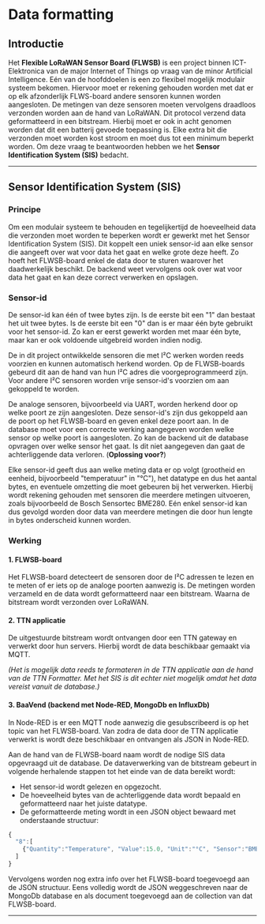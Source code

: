# Data formatting

## Introductie

Het **Flexible LoRaWAN Sensor Board (FLWSB)** is een project binnen ICT-Elektronica van de major Internet of Things op vraag van de minor Artificial Intelligence.
Eén van de hoofddoelen is een zo flexibel mogelijk modulair systeem bekomen. Hiervoor moet er rekening gehouden worden met dat er op elk afzonderlijk FLWS-board andere sensoren kunnen worden aangesloten. De metingen van deze sensoren moeten vervolgens draadloos verzonden worden aan de hand van LoRaWAN. Dit protocol verzend data geformatteerd in een bitstream. Hierbij moet er ook in acht genomen worden dat dit een batterij gevoede toepassing is. Elke extra bit die verzonden moet worden kost stroom en moet dus tot een minimum beperkt worden.
Om deze vraag te beantwoorden hebben we het **Sensor Identification System (SIS)** bedacht.

---

## Sensor Identification System (SIS)

### Principe

Om een modulair systeem te behouden en tegelijkertijd de hoeveelheid data die verzonden moet worden te beperken wordt er gewerkt met het Sensor Identification System (SIS). Dit koppelt een uniek sensor-id aan elke sensor die aangeeft over wat voor data het gaat en welke grote deze heeft. Zo hoeft het FLWSB-board enkel de data door te sturen waarover het daadwerkelijk beschikt. De backend weet vervolgens ook over wat voor data het gaat en kan deze correct verwerken en opslagen.

### Sensor-id

De sensor-id kan één of twee bytes zijn. Is de eerste bit een "1" dan bestaat het uit twee bytes. Is de eerste bit een "0" dan is er maar één byte gebruikt voor het sensor-id. Zo kan er eerst gewerkt worden met maar één byte, maar kan er ook voldoende uitgebreid worden indien nodig.

De in dit project ontwikkelde sensoren die met I²C werken worden reeds voorzien en kunnen automatisch herkend worden. Op de FLWSB-boards gebeurd dit aan de hand van hun I²C adres die voorgeprogrammeerd zijn. Voor andere I²C sensoren worden vrije sensor-id's voorzien om aan gekoppeld te worden.

De analoge sensoren, bijvoorbeeld via UART, worden herkend door op welke poort ze zijn aangesloten. Deze sensor-id's zijn dus gekoppeld aan de poort op het FLWSB-board en geven enkel deze poort aan. In de database moet voor een correcte werking aangegeven worden welke sensor op welke poort is aangesloten. Zo kan de backend uit de database opvragen over welke sensor het gaat.
Is dit niet aangegeven dan gaat de achterliggende data verloren. (**Oplossing voor?**)

Elke sensor-id geeft dus aan welke meting data er op volgt (grootheid en eenheid, bijvoorbeeld "temperatuur" in "°C"), het datatype en dus het aantal bytes, en eventuele omzetting die moet gebeuren bij het verwerken. Hierbij wordt rekening gehouden met sensoren die meerdere metingen uitvoeren, zoals bijvoorbeeld de Bosch Sensortec BME280. Eén enkel sensor-id kan dus gevolgd worden door data van meerdere metingen die door hun lengte in bytes onderscheid kunnen worden.


### Werking

#### 1. FLWSB-board

Het FLWSB-board detecteert de sensoren door de I²C adressen te lezen en te meten of er iets op de analoge poorten aanwezig is.
De metingen worden verzameld en de data wordt geformatteerd naar een bitstream.
Waarna de bitstream wordt verzonden over LoRaWAN.

#### 2. TTN applicatie

De uitgestuurde bitstream wordt ontvangen door een TTN gateway en verwerkt door hun servers.
Hierbij wordt de data beschikbaar gemaakt via MQTT.

*(Het is mogelijk data reeds te formateren in de TTN applicatie aan de hand van de TTN Formatter. Met het SIS is dit echter niet mogelijk omdat het data vereist vanuit de database.)*

#### 3. BaaVend (backend met Node-RED, MongoDb en InfluxDb)

In Node-RED is er een MQTT node aanwezig die gesubscribeerd is op het topic van het FLWSB-board.
Van zodra de data door de TTN applicatie verwerkt is wordt deze beschikbaar en ontvangen als JSON in Node-RED.

Aan de hand van de FLWSB-board naam wordt de nodige SIS data opgevraagd uit de database.
De dataverwerking van de bitstream gebeurt in volgende herhalende stappen tot het einde van de data bereikt wordt:
 - Het sensor-id wordt gelezen en opgezocht.
 - De hoeveelheid bytes van de achterliggende data wordt bepaald en geformatteerd naar het juiste datatype.
 - De geformatteerde meting wordt in een JSON object bewaard met onderstaande structuur:

 ```javascript
 {
   "8":[
     {"Quantity":"Temperature", "Value":15.0, "Unit":"°C", "Sensor":"BME280", "Sensor-id":1}
   ]
 }
 ```

Vervolgens worden nog extra info over het FLWSB-board toegevoegd aan de JSON structuur.
Eens volledig wordt de JSON weggeschreven naar de MongoDb database en als document toegevoegd aan de collection van dat FLWSB-board.

---
